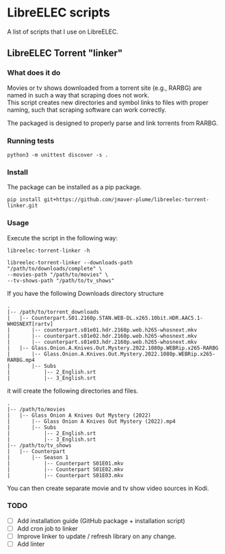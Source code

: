 # LibreELEC scripts

A list of scripts that I use on LibreELEC.

## LibreELEC Torrent "linker"

### What does it do

Movies or tv shows downloaded from a torrent site (e.g., RARBG) are named in such a way that scraping does not work.  
This script creates new directories and symbol links to files with proper naming, such that scraping software can work correctly.

The packaged is designed to properly parse and link torrents from RARBG.

### Running tests

```shell
python3 -m unittest discover -s .
```


### Install

The package can be installed as a pip package.

```shell
pip install git+https://github.com/jmaver-plume/libreelec-torrent-linker.git
```

### Usage

Execute the script in the following way:
```shell
libreelec-torrent-linker -h

libreelec-torrent-linker --downloads-path "/path/to/downloads/complete" \
--movies-path "/path/to/movies" \
--tv-shows-path "/path/to/tv_shows"  
```

If you have the following Downloads directory structure

```shell
.
|-- /path/to/torrent_downloads
|   |-- Counterpart.S01.2160p.STAN.WEB-DL.x265.10bit.HDR.AAC5.1-WHOSNEXT[rartv]
|       |-- counterpart.s01e01.hdr.2160p.web.h265-whosnext.mkv
|       |-- counterpart.s01e02.hdr.2160p.web.h265-whosnext.mkv
|       |-- counterpart.s01e03.hdr.2160p.web.h265-whosnext.mkv
|   |-- Glass.Onion.A.Knives.Out.Mystery.2022.1080p.WEBRip.x265-RARBG
|       |-- Glass.Onion.A.Knives.Out.Mystery.2022.1080p.WEBRip.x265-RARBG.mp4
|       |-- Subs
|           |-- 2_English.srt
|           |-- 3_English.srt
```

it will create the following directories and files.
```shell
.
|-- /path/to/movies
|   |-- Glass Onion A Knives Out Mystery (2022)
|       |-- Glass Onion A Knives Out Mystery (2022).mp4
|       |-- Subs
|           |-- 2_English.srt
|           |-- 3_English.srt
|-- /path/to/tv_shows
|   |-- Counterpart
|       |-- Season 1
|           |-- Counterpart S01E01.mkv
|           |-- Counterpart S01E02.mkv
|           |-- Counterpart S01E03.mkv
```

You can then create separate movie and tv show video sources in Kodi.

### TODO

- [ ] Add installation guide (GitHub package + installation script)
- [ ] Add cron job to linker
- [ ] Improve linker to update / refresh library on any change.
- [ ] Add linter
